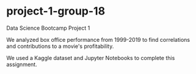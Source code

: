 # project-1-group-18
Data Science Bootcamp Project 1

We analyzed box office performance from 1999-2019 to find correlations and contributions to a movie's profitability.

We used a Kaggle dataset and Jupyter Notebooks to complete this assignment.
